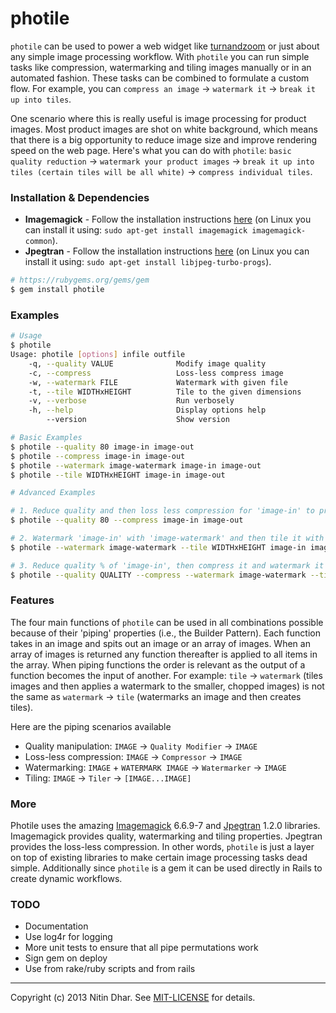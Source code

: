 # photile

`photile` can be used to power a web widget like [turnandzoom](https://github.com/nitindhar7/turnandzoom) or just about any simple image processing workflow. With `photile` you can run simple tasks like compression, watermarking and tiling images manually or in an automated fashion. These tasks can be combined to formulate a custom flow. For example, you can `compress an image` → `watermark it` → `break it up into tiles`.

One scenario where this is really useful is image processing for product images. Most product images are shot on white background, which means that there is a big opportunity to reduce image size and improve rendering speed on the web page. Here's what you can do with `photile`: `basic quality reduction` → `watermark your product images` → `break it up into tiles (certain tiles will be all white)` → `compress individual tiles`.

### Installation & Dependencies

* **Imagemagick** - Follow the installation instructions [here](http://imagemagick.org) (on Linux you can install it using: `sudo apt-get install imagemagick imagemagick-common`).
* **Jpegtran** - Follow the installation instructions [here](http://jpegclub.org/jpegtran) (on Linux you can install it using: `sudo apt-get install libjpeg-turbo-progs`).

```bash
# https://rubygems.org/gems/gem
$ gem install photile
```

### Examples

```bash
# Usage
$ photile
Usage: photile [options] infile outfile
    -q, --quality VALUE              Modify image quality
    -c, --compress                   Loss-less compress image
    -w, --watermark FILE             Watermark with given file
    -t, --tile WIDTHxHEIGHT          Tile to the given dimensions
    -v, --verbose                    Run verbosely
    -h, --help                       Display options help
        --version                    Show version

# Basic Examples
$ photile --quality 80 image-in image-out
$ photile --compress image-in image-out
$ photile --watermark image-watermark image-in image-out
$ photile --tile WIDTHxHEIGHT image-in image-out

# Advanced Examples

# 1. Reduce quality and then loss less compression for 'image-in' to produce 'image-out'
$ photile --quality 80 --compress image-in image-out

# 2. Watermark 'image-in' with 'image-watermark' and then tile it with size 'WIDTHxHEIGHT' to produce '[image-out-0...image-out-n]'
$ photile --watermark image-watermark --tile WIDTHxHEIGHT image-in image-out

# 3. Reduce quality % of 'image-in', then compress it and watermark it with 'image-watermark'. Finally, tile the watermarked image to produce '[image-out-0...image-out-n]'
$ photile --quality QUALITY --compress --watermark image-watermark --tile WIDTHxHEIGHT image-in image-out
```

### Features

The four main functions of `photile` can be used in all combinations possible because of their 'piping' properties (i.e., the Builder Pattern). Each function takes in an image and spits out an image or an array of images. When an array of images is returned any function thereafter is applied to all items in the array. When piping functions the order is relevant as the output of a function becomes the input of another. For example: `tile` → `watermark` (tiles images and then applies a watermark to the smaller, chopped images) is not the same as `watermark` → `tile` (watermarks an image and then creates tiles).

Here are the piping scenarios available

* Quality manipulation: `IMAGE` → `Quality Modifier` → `IMAGE`
* Loss-less compression: `IMAGE` → `Compressor` → `IMAGE`
* Watermarking: `IMAGE` + `WATERMARK IMAGE`  → `Watermarker` → `IMAGE`
* Tiling: `IMAGE` → `Tiler` → `[IMAGE...IMAGE]`

### More

Photile uses the amazing [Imagemagick](http://www.imagemagick.org/script/index.php) 6.6.9-7 and [Jpegtran](http://jpegclub.org/jpegtran/) 1.2.0 libraries. Imagemagick provides quality, watermarking and tiling properties. Jpegtran provides the loss-less compression. In other words, `photile` is just a layer on top of existing libraries to make certain image processing tasks dead simple. Additionally since `photile` is a gem it can be used directly in Rails to create dynamic workflows.

### TODO

- Documentation
- Use log4r for logging
- More unit tests to ensure that all pipe permutations work
- Sign gem on deploy
- Use from rake/ruby scripts and from rails

* * *
Copyright (c) 2013 Nitin Dhar. See [MIT-LICENSE](MIT-LICENSE) for details.